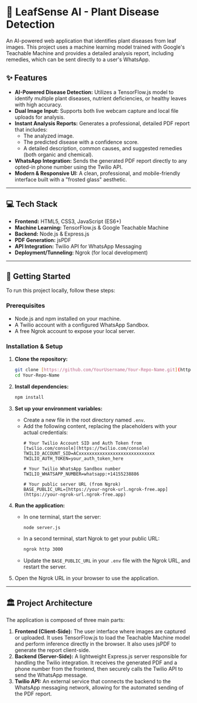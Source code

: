 # 🌿 LeafSense AI - Plant Disease Detection

An AI-powered web application that identifies plant diseases from leaf images. This project uses a machine learning model trained with Google's Teachable Machine and provides a detailed analysis report, including remedies, which can be sent directly to a user's WhatsApp.



## ✨ Features

- **AI-Powered Disease Detection:** Utilizes a TensorFlow.js model to identify multiple plant diseases, nutrient deficiencies, or healthy leaves with high accuracy.
- **Dual Image Input:** Supports both live webcam capture and local file uploads for analysis.
- **Instant Analysis Reports:** Generates a professional, detailed PDF report that includes:
    - The analyzed image.
    - The predicted disease with a confidence score.
    - A detailed description, common causes, and suggested remedies (both organic and chemical).
- **WhatsApp Integration:** Sends the generated PDF report directly to any opted-in phone number using the Twilio API.
- **Modern & Responsive UI:** A clean, professional, and mobile-friendly interface built with a "frosted glass" aesthetic.

---

## 💻 Tech Stack

- **Frontend:** HTML5, CSS3, JavaScript (ES6+)
- **Machine Learning:** TensorFlow.js & Google Teachable Machine
- **Backend:** Node.js & Express.js
- **PDF Generation:** jsPDF
- **API Integration:** Twilio API for WhatsApp Messaging
- **Deployment/Tunneling:** Ngrok (for local development)

---

## 🚀 Getting Started

To run this project locally, follow these steps:

### Prerequisites

- Node.js and npm installed on your machine.
- A Twilio account with a configured WhatsApp Sandbox.
- A free Ngrok account to expose your local server.

### Installation & Setup

1.  **Clone the repository:**
    ```bash
    git clone [https://github.com/YourUsername/Your-Repo-Name.git](https://github.com/YourUsername/Your-Repo-Name.git)
    cd Your-Repo-Name
    ```

2.  **Install dependencies:**
    ```bash
    npm install
    ```

3.  **Set up your environment variables:**
    - Create a new file in the root directory named `.env`.
    - Add the following content, replacing the placeholders with your actual credentials:
      ```
      # Your Twilio Account SID and Auth Token from [twilio.com/console](https://twilio.com/console)
      TWILIO_ACCOUNT_SID=ACxxxxxxxxxxxxxxxxxxxxxxxxxxxxx
      TWILIO_AUTH_TOKEN=your_auth_token_here

      # Your Twilio WhatsApp Sandbox number
      TWILIO_WHATSAPP_NUMBER=whatsapp:+14155238886

      # Your public server URL (from Ngrok)
      BASE_PUBLIC_URL=[https://your-ngrok-url.ngrok-free.app](https://your-ngrok-url.ngrok-free.app)
      ```

4.  **Run the application:**
    - In one terminal, start the server:
      ```bash
      node server.js
      ```
    - In a second terminal, start Ngrok to get your public URL:
      ```bash
      ngrok http 3000
      ```
    - Update the `BASE_PUBLIC_URL` in your `.env` file with the Ngrok URL, and restart the server.

5.  Open the Ngrok URL in your browser to use the application.

---

## 🏛️ Project Architecture

The application is composed of three main parts:

1.  **Frontend (Client-Side):** The user interface where images are captured or uploaded. It uses TensorFlow.js to load the Teachable Machine model and perform inference directly in the browser. It also uses jsPDF to generate the report client-side.
2.  **Backend (Server-Side):** A lightweight Express.js server responsible for handling the Twilio integration. It receives the generated PDF and a phone number from the frontend, then securely calls the Twilio API to send the WhatsApp message.
3.  **Twilio API:** An external service that connects the backend to the WhatsApp messaging network, allowing for the automated sending of the PDF report.
